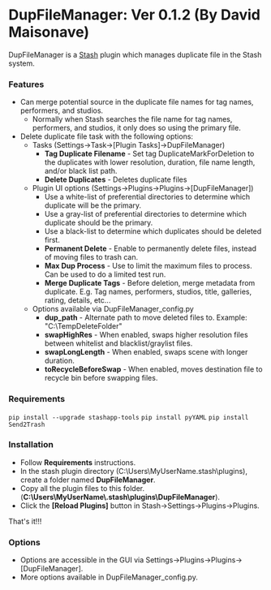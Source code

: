 # DupFileManager: Ver 0.1.2 (By David Maisonave)
DupFileManager is a [Stash](https://github.com/stashapp/stash) plugin which manages duplicate file in the Stash system.
### Features
- Can merge potential source in the duplicate file names for tag names, performers, and studios.
  - Normally when Stash searches the file name for tag names, performers, and studios, it only does so using the primary file.
- Delete duplicate file task with the following options:
  - Tasks (Settings->Task->[Plugin Tasks]->DupFileManager)
    - **Tag Duplicate Filename** - Set tag DuplicateMarkForDeletion to the duplicates with lower resolution, duration, file name length, and/or black list path.
    - **Delete Duplicates** - Deletes duplicate files
  - Plugin UI options (Settings->Plugins->Plugins->[DupFileManager])
    - Use a white-list of preferential directories to determine which duplicate will be the primary.
    - Use a gray-list of preferential directories to determine which duplicate should be the primary.
    - Use a black-list to determine which duplicates should be deleted first.
    - **Permanent Delete** - Enable to permanently delete files, instead of moving files to trash can.
    - **Max Dup Process** - Use to limit the maximum files to process. Can be used to do a limited test run.
    - **Merge Duplicate Tags** - Before deletion, merge metadata from duplicate. E.g. Tag names, performers, studios, title, galleries, rating, details, etc... 
  - Options available via DupFileManager_config.py
    - **dup_path** - Alternate path to move deleted files to. Example: "C:\TempDeleteFolder"
    - **swapHighRes** - When enabled, swaps higher resolution files between whitelist and blacklist/graylist files.
    - **swapLongLength** - When enabled, swaps scene with longer duration.
    - **toRecycleBeforeSwap** - When enabled, moves destination file to recycle bin before swapping files.

### Requirements
`pip install --upgrade stashapp-tools`
`pip install pyYAML`
`pip install Send2Trash`

### Installation
- Follow **Requirements** instructions.
- In the stash plugin directory (C:\Users\MyUserName\.stash\plugins), create a folder named **DupFileManager**.
- Copy all the plugin files to this folder.(**C:\Users\MyUserName\\.stash\plugins\DupFileManager**).
- Click the **[Reload Plugins]** button in Stash->Settings->Plugins->Plugins.

That's it!!!

### Options
- Options are accessible in the GUI via Settings->Plugins->Plugins->[DupFileManager].
- More options available in DupFileManager_config.py.

